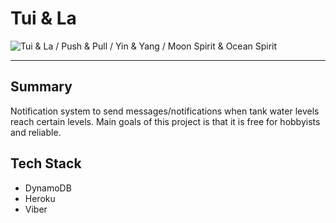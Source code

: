 # Tui & La

![Tui & La / Push & Pull / Yin & Yang / Moon Spirit & Ocean Spirit](https://vignette3.wikia.nocookie.net/avatarroleplaying/images/3/33/Tui_and_La.png/revision/latest?cb=20120518050938)

---

## Summary
Notification system to send messages/notifications when tank water levels reach certain levels. Main goals of this project is that it is free for hobbyists and reliable.

## Tech Stack
- DynamoDB
- Heroku
- Viber
